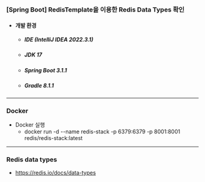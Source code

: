 ### [Spring Boot] RedisTemplate을 이용한 Redis Data Types 확인
- #### 개발 환경
  - ##### IDE (IntelliJ IDEA 2022.3.1)
  - ##### JDK 17
  - ##### Spring Boot 3.1.1
  - ##### Gradle 8.1.1

---
### Docker
* Docker 실행
  * docker run -d --name redis-stack -p 6379:6379 -p 8001:8001 redis/redis-stack:latest

---
### Redis data types
* https://redis.io/docs/data-types
